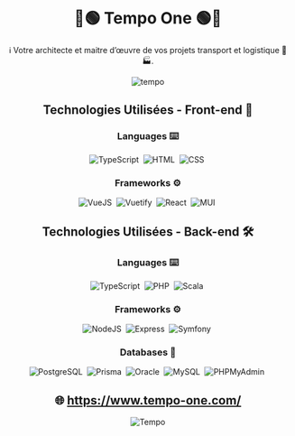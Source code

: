 <div align="center">
  
# 🔵🟢 Tempo One 🟢🔵

ℹ️ Votre architecte et maitre d’œuvre de vos projets transport et logistique 🚛 🏭.

![tempo](https://user-images.githubusercontent.com/78353572/161703600-820a7097-9392-49ea-bf02-9c869b1fca0e.png)

## Technologies Utilisées - Front-end 🎨
  
### Languages ⌨️
  
![TypeScript](https://img.shields.io/badge/-TypeScript-000?&logo=TypeScript)&nbsp;
![HTML](https://img.shields.io/badge/-HTML-000?&logo=HTML5)&nbsp;
![CSS](https://img.shields.io/badge/-CSS-000?&logo=CSS3)&nbsp;
  
### Frameworks ⚙️

![VueJS](https://img.shields.io/badge/-VueJS-000?&logo=Vue.js)&nbsp;
![Vuetify](https://img.shields.io/badge/-Vuetify-000?&logo=Vuetify)&nbsp;
![React](https://img.shields.io/badge/-React-000?&logo=React)&nbsp;
![MUI](https://img.shields.io/badge/-MUI-000?&logo=mui)&nbsp;
  
## Technologies Utilisées - Back-end 🛠
  
### Languages ⌨️
  
![TypeScript](https://img.shields.io/badge/-TypeScript-000?&logo=TypeScript)&nbsp;
![PHP](https://img.shields.io/badge/-PHP-000?&logo=php)&nbsp;
![Scala](https://img.shields.io/badge/-Scala-000?&logo=Scala)&nbsp;
  
### Frameworks ⚙️

![NodeJS](https://img.shields.io/badge/-NodeJS-000?&logo=Node.js)&nbsp;
![Express](https://img.shields.io/badge/-Express-000?&logo=express)&nbsp;
![Symfony](https://img.shields.io/badge/-Symfony-000?&logo=Symfony)&nbsp;
  
### Databases 🐳

![PostgreSQL](https://img.shields.io/badge/-PostgreSQL-000?&logo=postgresql)&nbsp;
![Prisma](https://img.shields.io/badge/-Prisma-000?&logo=prisma)&nbsp;
![Oracle](https://img.shields.io/badge/-Oracle-000?&logo=oracle)&nbsp;
![MySQL](https://img.shields.io/badge/-MySQL-000?&logo=mysql)&nbsp;
![PHPMyAdmin](https://img.shields.io/badge/-PHPMyAdmin-000?&logo=phpmyadmin)&nbsp;
  

## 🌐 https://www.tempo-one.com/ 
  
![Tempo](https://user-images.githubusercontent.com/78353572/161705563-8cfb210a-0f08-48c6-887f-378eba8ec977.png)
  
</div>
  
